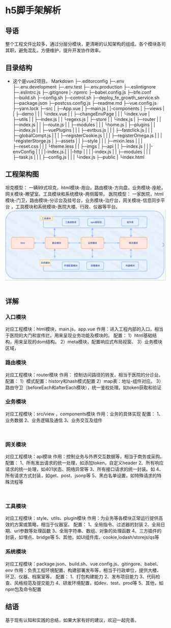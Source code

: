 # h5脚手架解析


## 导语
整个工程文件比较多，通过分层分模块，更清晰的认知架构的组成。各个模块各司其职，避免混乱，方便维护，提升开发协作效率。
## 目录结构
- 这个是vue2项目。
Markdown
├─.editorconfig
├─.env
├─.env.development
├─.env.test
├─.env.production
├─.eslintignore
├─.eslintrc.js
├─.gitignore
|-.npmrc
├─babel.config.js
├─bfe.conf
├─build.sh
├─config.sh
├─control.sh
├─deploy_fe_growth_service.sh
├─package.json
├─postcss.config.js
├─readme.md
├─vue.config.js
├─yarn.lock
├─src
|  ├─App.vue
|  ├─main.js
|  |-components
|  ├─views
|  |   ├─demo
|  |   |  └index.vue
|  |   ├─changeEnvPage
|  |   |       └index.vue
|  ├─utils
|  |   ├─index.js
|  |   └regexs.js
|  ├─store
|  |   └index.js
|  ├─router
|  |   ├─index.js
|  |   ├─route.js
|  |   ├─modules
|  |   |    └home.js
|  ├─plugins
|  |    ├─index.js
|  |    ├─vuePlugins
|  |    |     ├─evtbus.js
|  |    |     ├─fastclick.js
|  |    |     ├─globalCompt.js
|  |    |     ├─registerCookie.js
|  |    |     ├─registerOmega.js
|  |    |     └registerStorge.js
|  ├─assets
|  |   ├─style
|  |   |   ├─mixin.less
|  |   |   ├─reset.css
|  |   |   └theme.less
|  |   ├─imgs
|  ├─api
|  |  ├─index.js
|  |  |-envConfig
|  |  |  |-index.js
|  |  |-http
|  |  |  |-index.js
|  |  ├─modules
|  |  |    ├─task.js
|  |  |    ├─config.js
|  |  |    └index.js
├─public
|   └index.html

## 工程架构图
坦克模型：
一辆99式坦克，html模块-炮台。路由模块-方向盘，业务模块-座舱，网关模块-瞭望室。工具模块和系统模块-两侧履带。
医院模型：
一家医院，html模块-门卫，路由模块-分诊台及挂号台，业务模块-治疗台，网关模块-信息同步平台 ，工具模块和系统模块-医院大楼、行政、仪器等平台。
‌‌![架构图](./imgs/dev37.png)
‌

## 详解
### 入口模块
对应工程模块：html模块，main.js，app.vue
作用：进入工程内部的入口，相当于医院的大门和宣传拦。用来呈现业务功能及模块的。
配置：
1）html基础结构，用来呈现的dom结构。
2）meta模块，配置响应式布局视窗、
3）业务模块区域，<div id="app"></div>

### 路由模块
对应工程模块：router模块
作用： 控制访问路径的转发，相当于医院的分诊台。
配置：
1）模式配置：history和hash模式配置
2）map表：地址-组件对应。
3）路由守卫（beforeEach和afterEach模块），统一鉴权处理。如token获取和验证
### 业务模块
对应工程模块：src/view ，components模块
作用：业务的具体实现
配置：
1、业务数据
2、业务逻辑及通信
3、业务交互及组件

    
### 网关模块
对应工程模块：api模块
作用：控制业务与外界交互数据等，相当于商务或采购。
配置：
1、所有发出请求的统一处理，如添加token，自定义header
2、所有响应请求的统一处理，如401状态、网络异常等
3、所有接口请求的统一封装。如
4、所有请求方式封装，如get、post、jsonp等
5、黑白名单设置，如特殊请求的特殊流程等

    
### 工具模块
对应工程模块：style、utils、plugin模块
作用：为业务等各模块正常运行提供高效的方案或策略，相当于仪器室。
配置：
1、全局指令、过滤器的封装
2、全局日期、url参数等处理函数
3、全局字符串、数组、对象的处理函数
4、三方插件的封装，如埋点、bridge等
5、其他，如UI组件库、cookie,lodash/storejs/qs等
   
### 系统模块
对应工程模块：package.json、build.sh、vue.config.js、gitingore、babel、env
作用：负责工程环境配置、构建部署发布等，相当于行政单位，提供大楼、环卫、仪器、档案室等。
配置：
1、打包构建能力
2、发布项目能力
3、代码检查、风格规范及提交能力
4、研发环境配置，如dev、test、prod等
5、其他，如npm包及命令配置

## 结语

基于现有认知和实践的总结，如果大家有好的建议，欢迎一起完善。
